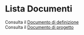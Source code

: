 # Lista Documenti
Consulta il [Documento di definizione](/01-definizione/README.md)
<br/>
Consulta il [Documento di progetto](/02-progetto/README.md)
